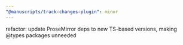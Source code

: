 ```yaml
---
"@manuscripts/track-changes-plugin": minor
---
```


refactor: update ProseMirror deps to new TS-based versions, making @types packages unneeded
